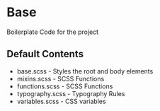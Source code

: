 # Base
Boilerplate Code for the project

## Default Contents
* base.scss - Styles the root and body elements
* mixins.scss - SCSS Functions
* functions.scss - SCSS Functions
* typography.scss - Typography Rules
* variables.scss - CSS variables
